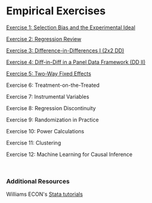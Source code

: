 # Empirical Exercises  

[Exercise 1:  Selection Bias and the Experimental Ideal](https://pjakiela.github.io/ECON523/exercises/E1-selection.html)

[Exercise 2: Regression Review](https://pjakiela.github.io/ECON523/exercises/E2-regression.html)

[Exercise 3: Difference-in-Differences I (2x2 DD)](https://pjakiela.github.io/ECON523/exercises/E3-DD1.html)  

[Exercise 4: Diff-in-Diff in a Panel Data Framework (DD II)](https://pjakiela.github.io/ECON523/exercises/E4-DD2.html)  

[Exercise 5: Two-Way Fixed Effects](https://pjakiela.github.io/ECON523/exercises/E5-TWFE.html)   

Exercise 6: Treatment-on-the-Treated

Exercise 7:  Instrumental Variables

Exercise 8:  Regression Discontinuity  

Exercise 9:  Randomization in Practice  

Exercise 10:  Power Calculations   

Exercise 11:  Clustering

Exercise 12:  Machine Learning for Causal Inference

<br>

### Additional Resources 

Williams ECON's [Stata tutorials](https://pjakiela.github.io/stata/)

